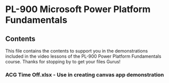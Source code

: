 # PL-900 Microsoft Power Platform Fundamentals


## Contents

This file contains the contents to support you in the demonstrations included in the video lessons of the PL-900 Power Platform Fundamentals course. Thanks for stopping by to get your files Gurus!


### ACG Time Off.xlsx - Use in creating canvas app demonstration
